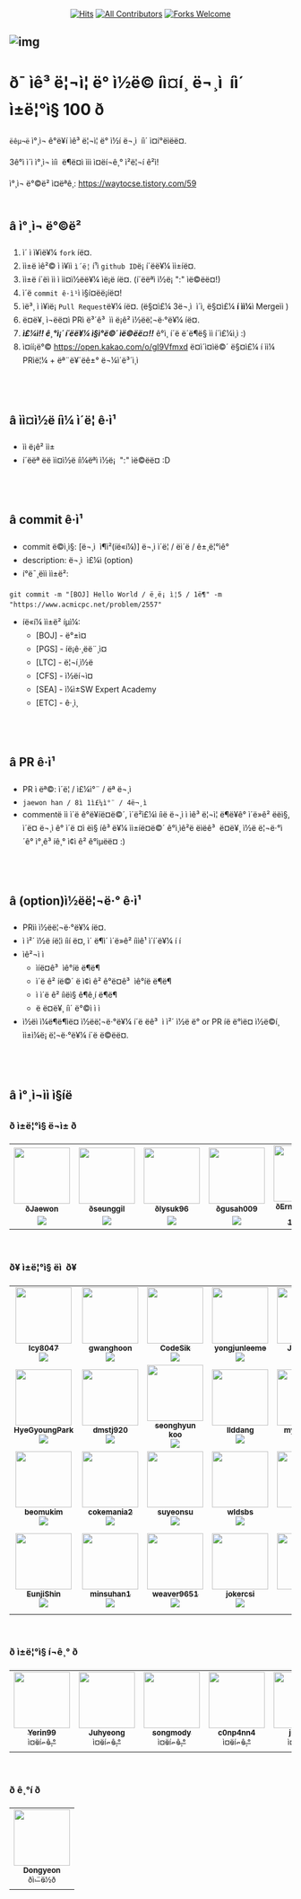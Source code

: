 <div align=center>
  
[![Hits](https://hits.seeyoufarm.com/api/count/incr/badge.svg?url=https%3A%2F%2Fgithub.com%2Fellynhan%2FChallenge100_Code_Test_Study&count_bg=%2379C83D&title_bg=%23555555&icon=&icon_color=%23E7E7E7&title=hits&edge_flat=false)](https://hits.seeyoufarm.com)
[![All Contributors](https://img.shields.io/badge/All_contributors-43-orange.svg?style=flat-square)](#)
[![Forks Welcome](https://img.shields.io/badge/Fork-welcome!!-brightgreen.svg?style=flat-square)](https://github.com/ellynhan/Challenge100_Code_Test_Study/fork)

</div>

![img](./.Readme/logo.png)
---
# ð¯ ìê³ ë¦¬ì¦ ë° ì½ë© íì¤í¸ ë¬¸ì  íì´ ì±ë¦°ì§ 100 ð
`ëêµ¬ë` ì°¸ì¬ ê°ë¥í ìê³ ë¦¬ì¦ ë° ì½í ë¬¸ì  íì´ ì¤í°ëìëë¤.

3ê°ì ì´ì ì°¸ì¬ ìíì  ë¶ë¤ì ììì ì¤ëí¬ê¸° ì²ë¦¬í ê²ì!

ì°¸ì¬ ë°©ë² ì¤ëªê¸: <https://waytocse.tistory.com/59>
<br />
<br />

## â ì°¸ì¬ ë°©ë²
1. ì´ ì ì¥ìë¥¼ `fork` íë¤.
2. ìì±ë ìê²© ì ì¥ìì `ì´ë¦` í¹ì `github ID`ë¡ í´ëë¥¼ ìì±íë¤.
3. ìì±ë í´ëì ìì ì ìì¤ì½ëë¥¼ ìë¡ë íë¤. (í´ëëªì ì½ë¡ ":" ìë©ëë¤!)
4. ì´ë `commit ê·ì¹`ì ì§í¤ëë¡íë¤!
5. ìë³¸ ì ì¥ìë¡ `Pull Request`ë¥¼ íë¤. (ë§¤ì£¼ 3ë¬¸ì  ì´ì, ë§¤ì£¼ **í ìì¼**ì Mergeìì )
6. ë¤ë¥¸ ì¬ëë¤ì PRì ë³´ê³  ìì ë¡­ê² ì½ëë¦¬ë·°ë¥¼ íë¤.
7. ***ì£¼ì!! ê¸°ì¡´ í´ëë¥¼ ì§ì°ë©´ ìë©ëë¤!!*** ê°ì¸ í´ë ë´ë¶ë§ ìì í´ì£¼ì¸ì :)
8. ì¤íí¡ë°© <https://open.kakao.com/o/gI9Vfmxd> ë¤ì´ì¤ìë©´ ë§¤ì£¼ í ìì¼ PRìë¦¼ + ëª¨ë¥´ëê±° ë¬¼ì´ë³´ì¸ì 

<br />
<br />

## â ìì¤ì½ë íì¼ ì´ë¦ ê·ì¹
- ìì ë¡­ê² ìì± 
- í´ëëª ëë ìì¤ì½ë íì¼ëªì ì½ë¡  ":" ìë©ëë¤ :D

<br />
<br />

## â commit ê·ì¹
- commit ë©ì¸ì§: [ë¬¸ì  ì¶ì²(íë«í¼)] ë¬¸ì ì´ë¦ / ëì´ë / ê±¸ë¦°ìê° 
- description: ë¬¸ì  ì£¼ì (option)
- í°ë¯¸ëìì ìì±ë²: 
```
git commit -m "[BOJ] Hello World / ë¸ë¡ ì¦5 / 1ë¶" -m "https://www.acmicpc.net/problem/2557"
```
- íë«í¼ ìì±ë² íµì¼: 
  * [BOJ] - ë°±ì¤ 
  * [PGS] - íë¡ê·¸ëë¨¸ì¤
  * [LTC] - ë¦¬í¸ì½ë
  * [CFS] - ì½ëí¬ì¤
  * [SEA] - ì¼ì±SW Expert Academy
  * [ETC] - ê·¸ì¸

<br />
<br />

## â PR ê·ì¹
- PR ì ëª©: ì´ë¦ / ì£¼ì°¨ / ëª ë¬¸ì 
-  ```jaewon han / 8ì 1ì£¼ì°¨ / 4ë¬¸ì  ```
-  commentë ìì ì´ë ê°ë¥íë¤ë©´, ì´ë²ì£¼ì íìë ë¬¸ì ì ìê³ ë¦¬ì¦ ë¶ë¥ê° ì´ë»ê² ëëì§, <br> ì´ë¤ ë¬¸ì ê° ì´ë ¤ì ëì§ íê³ ë¥¼ ìì±íë¤ë©´ ê°ì¸ìê²ë ëìëê³  ë¤ë¥¸ ì½ë ë¦¬ë·°ì´ê° ì°¸ê³ íê¸° ì¢ì ê² ê°ìµëë¤ :)


<br />
<br />

## â (option)ì½ëë¦¬ë·° ê·ì¹
- PRìì ì½ëë¦¬ë·°ë¥¼ íë¤.
- ì ì²´ ì½ë íë¦ì íìí ë¤, ì´ ë¶ì´ ì´ë»ê² íììê¹ ì´í´ë¥¼ í í 
- ìê²¬ì ì
  -   ìíë¤ê³  ìê°íë ë¶ë¶
  -   ì´ë ê² íë©´ ë ì¢ì ê² ê°ë¤ê³  ìê°íë ë¶ë¶
  -   ì ì´ë ê² íìëì§ ê¶ê¸í ë¶ë¶
  -   ë ë¤ë¥¸ íì´ ë°©ì ì ì
- ì½ëì ì¼ë¶ë¶ìë¤ ì½ëë¦¬ë·°ë¥¼ í´ë ëê³  ì ì²´ ì½ë ë° or PR íë ë°ìë¤ ì½ë©í¸ ìì±ì¼ë¡ ë¦¬ë·°ë¥¼ í´ë ë©ëë¤.

<br />
<br />

## â ì°¸ì¬ìì ì§íë
### ð ì±ë¦°ì§ ë¬ì± ð
<table>
  <tr>
   <td align="center"><a href="https://github.com/ellynhan"><img src="https://avatars.githubusercontent.com/u/38302837?v=4?s=100" width="100px;" alt=""/><br /><sub><b>ðJaewon</b><br><img src="https://us-central1-progress-markdown.cloudfunctions.net/progress/111" /></sub></a><br /></td>
   <td align="center"><a href="https://github.com/seunggil1"><img src="https://avatars.githubusercontent.com/u/38664481?v=4?s=100" width="100px;" alt=""/><br /><sub><b>ðseunggil</b><br><img src="https://us-central1-progress-markdown.cloudfunctions.net/progress/143" /></sub></a><br /></td>
    <td align="center"><a href="https://github.com/lysuk96"><img src="https://avatars.githubusercontent.com/u/48303178?v=4?s=100" width="100px;" alt=""/><br /><sub><b>ðlysuk96</b><br><img src="https://us-central1-progress-markdown.cloudfunctions.net/progress/101" /></sub></a><br /></td>
  <td align="center"><a href="https://github.com/gusah009"><img src="https://avatars.githubusercontent.com/u/26597702?v=4?s=100" width="100px;" alt=""/><br /><sub><b>ðgusah009</b><br><img src="https://us-central1-progress-markdown.cloudfunctions.net/progress/193" /></sub></a><br /></td>
  <td align="center"><a href="https://github.com/Ernstjunger-1914"><img src="https://avatars.githubusercontent.com/u/77431606?v=4?s=100" width="100px;" alt=""/><br /><sub><b>ðErnstjunger-1914</b><b><img src="https://us-central1-progress-markdown.cloudfunctions.net/progress/102" /></sub></a><br /></td>
  <td align="center"><a href="https://github.com/nhee0410"><img src="https://avatars.githubusercontent.com/u/49919262?v=4?s=100" width="100px;" alt=""/><br /><sub><b>namhee</b><br><img src="https://us-central1-progress-markdown.cloudfunctions.net/progress/102" /></sub></a><br /></td>
  </tr>
</table>
<br />

### ð¥ ì±ë¦°ì§ ëì  ð¥
<table>
  <tr>
    <td align="center"><a href="https://github.com/lcy8047"><img src="https://avatars.githubusercontent.com/u/35690965?v=4?s=100" width="100px;" alt=""/><br /><sub><b>lcy8047</b><br><img src="https://us-central1-progress-markdown.cloudfunctions.net/progress/81" /></sub></a><br /></td>
    <td align="center"><a href="https://github.com/siren16"><img src="https://avatars.githubusercontent.com/u/89844201?v=4?s=100" width="100px;" alt=""/><br /><sub><b>gwanghoon</b><br><img src="https://us-central1-progress-markdown.cloudfunctions.net/progress/34" /></sub></a><br /></td>
    <td align="center"><a href="https://github.com/CodeSik"><img src="https://avatars.githubusercontent.com/u/24884219?s=60&v=4?s=100" width="100px;" alt=""/><br /><sub><b>CodeSik</b><br><img src="https://us-central1-progress-markdown.cloudfunctions.net/progress/62" /></sub></a><br /></td>
    <td align="center"><a href="https://github.com/yongjunleeme"><img src="https://avatars.githubusercontent.com/u/48748376?v=4?s=100" width="100px;" alt=""/><br /><sub><b>yongjunleeme</b><br><img src="https://us-central1-progress-markdown.cloudfunctions.net/progress/30" /></sub></a><br /></td>
    <td align="center"><a href="https://github.com/JeonghakLee"><img src="https://avatars.githubusercontent.com/u/55916802?v=4?s=100" width="100px;" alt=""/><br /><sub><b>Jeonghak</b><br><img src="https://us-central1-progress-markdown.cloudfunctions.net/progress/61" /></sub></a><br /></td>
    <td align="center"><a href="https://github.com/shasuri"><img src="https://avatars.githubusercontent.com/u/29942514?v=4?s=100" width="100px;" alt=""/><br /><sub><b>shasuri</b><br><img src="https://us-central1-progress-markdown.cloudfunctions.net/progress/30" /></sub></a><br /></td>
    <td align="center"><a href="https://github.com/thkang727"><img src="https://avatars.githubusercontent.com/u/65062771?v=4?s=100" width="100px;" alt=""/><br /><sub><b>thkang727</b><br><img src="https://us-central1-progress-markdown.cloudfunctions.net/progress/75" /></sub></a><br /></td>
  </tr>
  <tr>
    <td align="center"><a href="https://github.com/HyeGyoungPark"><img src="https://avatars.githubusercontent.com/u/64782678?v=4?s=100" width="100px;" alt=""/><br /><sub><b>HyeGyoungPark</b><br><img src="https://us-central1-progress-markdown.cloudfunctions.net/progress/40" /></sub></a><br /></td>
    <td align="center"><a href="https://github.com/dmstj920"><img src="https://avatars.githubusercontent.com/u/96936437?v=4?s=100" width="100px;" alt=""/><br /><sub><b>dmstj920</b><br><img src="https://us-central1-progress-markdown.cloudfunctions.net/progress/36" /></sub></a><br /></td>
    <td align="center"><a href="https://github.com/qkoo0833"><img src="https://avatars.githubusercontent.com/u/49744571?v=4?s=100" width="100px;" alt=""/><br /><sub><b>seonghyun koo</b><br><img src="https://us-central1-progress-markdown.cloudfunctions.net/progress/27" /></sub></a><br /></td>
    <td align="center"><a href="https://github.com/llddang"><img src="https://avatars.githubusercontent.com/u/77055208?v=4?s=100" width="100px;" alt=""/><br /><sub><b>llddang</b><br><img src="https://us-central1-progress-markdown.cloudfunctions.net/progress/48" /></sub></a><br /></td>
    <td align="center"><a href="https://github.com/mia2583"><img src="https://avatars.githubusercontent.com/u/83392142?s=88&v=4?s=100" width="100px;" alt=""/><br /><sub><b>myeongseo</b><br><img src="https://us-central1-progress-markdown.cloudfunctions.net/progress/37" /></sub></a><br /></td>
    <td align="center"><a href="https://github.com/sangbeomheo"><img src="https://avatars.githubusercontent.com/u/41741221?s=100&v=4" width="100px;" alt=""/><br /><sub><b>sangbeomheo</b><br><img src="https://us-central1-progress-markdown.cloudfunctions.net/progress/81" /></sub></a><br /></td>
    <td align="center"><a href="https://github.com/eodudrepublic"><img src="https://avatars.githubusercontent.com/u/71918029?v=4?s=100" width="100px;" alt=""/><br /><sub><b>eodudrepublic</b><br><img src="https://us-central1-progress-markdown.cloudfunctions.net/progress/45" /></sub></a><br /></td>
  </tr>
  <tr>
     <td align="center"><a href="https://github.com/beomukim"><img src="https://avatars.githubusercontent.com/u/86512449?v=4?s=100" width="100px;" alt=""/><br /><sub><b>beomukim</b><br><img src="https://us-central1-progress-markdown.cloudfunctions.net/progress/2" /></sub></a><br /></td>
    <td align="center"><a href="https://github.com/cokemania2"><img src="https://avatars.githubusercontent.com/u/38974863?v=4?s=100" width="100px;" alt=""/><br /><sub><b>cokemania2</b><br><img src="https://us-central1-progress-markdown.cloudfunctions.net/progress/10" /></sub></a><br /></td>
    <td align="center"><a href="https://github.com/suyeonsu"><img src="https://avatars.githubusercontent.com/u/54935106?s=100&v=4" width="100px;" alt=""/><br /><sub><b>suyeonsu</b><br><img src="https://us-central1-progress-markdown.cloudfunctions.net/progress/36" /></sub></a><br /></td>
    <td align="center"><a href="https://github.com/wldsbs"><img src="https://avatars.githubusercontent.com/u/52478817?s=100&v=4" width="100px;" alt=""/><br /><sub><b>wldsbs</b><br><img src="https://us-central1-progress-markdown.cloudfunctions.net/progress/5" /></sub></a><br /></td>
    <td align="center"><a href="https://github.com/Ga-ng"><img src="https://avatars.githubusercontent.com/u/93857041?s=100&v=4" width="100px;" alt=""/><br /><sub><b>ga-ng</b><br><img src="https://us-central1-progress-markdown.cloudfunctions.net/progress/64" /></sub></a><br /></td>
    <td align="center"><a href="https://github.com/NadudAn"><img src="https://avatars.githubusercontent.com/u/84761609?s=100&v=4" width="100px;" alt=""/><br /><sub><b>NadudAn</b><br><img src="https://us-central1-progress-markdown.cloudfunctions.net/progress/19" /></sub></a><br /></td>
    <td align="center"><a href="https://github.com/gardenia0917"><img src="https://avatars.githubusercontent.com/u/89240523?s=100&v=4" width="100px;" alt=""/><br /><sub><b>gardenia0917</b><br><img src="https://us-central1-progress-markdown.cloudfunctions.net/progress/3" /></sub></a><br /></td>
  </tr>
  <tr>
    <td align="center"><a href="https://github.com/EunjiShin"><img src="https://avatars.githubusercontent.com/u/38103085?s=100&v=4" width="100px;" alt=""/><br /><sub><b>EunjiShin</b><br><img src="https://us-central1-progress-markdown.cloudfunctions.net/progress/25" /></sub></a><br /></td>
    <td align="center"><a href="https://github.com/minsuhan1"><img src="https://avatars.githubusercontent.com/u/50696567?s=100&v=4" width="100px;" alt=""/><br /><sub><b>minsuhan1</b><br><img src="https://us-central1-progress-markdown.cloudfunctions.net/progress/41" /></sub></a><br /></td>
    <td align="center"><a href="https://github.com/weaver9651"><img src="https://avatars.githubusercontent.com/u/16550538?s=100&v=4" width="100px;" alt=""/><br /><sub><b>weaver9651</b><br><img src="https://us-central1-progress-markdown.cloudfunctions.net/progress/4" /></sub></a><br /></td>
    <td align="center"><a href="https://github.com/jokercsi"><img src="https://avatars.githubusercontent.com/u/39941719?s=100&v=4" width="100px;" alt=""/><br /><sub><b>jokercsi</b><br><img src="https://us-central1-progress-markdown.cloudfunctions.net/progress/10" /></sub></a><br /></td>
    <td align="center"><a href="https://github.com/Glsme"><img src="https://avatars.githubusercontent.com/u/88874280?s=100&v=4" width="100px;" alt=""/><br /><sub><b>Glsme</b><br><img src="https://us-central1-progress-markdown.cloudfunctions.net/progress/5" /></sub></a><br /></td>
    <td align="center"><a href="https://github.com/wi-seong-cheol"><img src="https://avatars.githubusercontent.com/u/53855302?s=100&v=4" width="100px;" alt=""/><br /><sub><b>wi-seong-cheol</b><br><img src="https://us-central1-progress-markdown.cloudfunctions.net/progress/96" /></sub></a><br /></td>
  </tr>
</table>
<br />

### ð ì±ë¦°ì§ í¬ê¸° ð
<table>
  <tr>
    <td align="center"><a href="https://github.com/Yerin99"><img src="https://avatars.githubusercontent.com/u/63496777?v=4?s=100" width="100px;" alt=""/><br /><sub><b>Yerin99</b><br>ì¤ëí¬ê¸°</sub></a><br /></td>
    <td align="center"><a href="https://github.com/dydnrn12"><img src="https://avatars.githubusercontent.com/u/22445022?v=4?s=100" width="100px;" alt=""/><br /><sub><b>Juhyeong</b><br>ì¤ëí¬ê¸°</sub></a><br /></td>
    <td align="center"><a href="https://github.com/songmody"><img src="https://avatars.githubusercontent.com/u/48988927?v=4?s=100" width="100px;" alt=""/><br /><sub><b>songmody</b><br>ì¤ëí¬ê¸°</sub></a><br /></td>
    <td align="center"><a href="https://github.com/c0np4nn4"><img src="https://avatars.githubusercontent.com/u/49471288?v=4?s=100" width="100px;" alt=""/><br /><sub><b>c0np4nn4</b><br>ì¤ëí¬ê¸°</sub></a><br /></td>
    <td align="center"><a href="https://github.com/junbo9"><img src="https://avatars.githubusercontent.com/u/96970186?v=4?s=100" width="100px;" alt=""/><br /><sub><b>junbo9</b><br>ì¤ëí¬ê¸°</sub></a><br /></td>
    <td align="center"><a href="https://github.com/gomgom9"><img src="https://avatars.githubusercontent.com/u/96054406?v=4?s=100" width="100px;" alt=""/><br /><sub><b>GomGom9</b><br>ì¤ëí¬ê¸°</sub></a><br /></td>
    <td align="center"><a href="https://github.com/jasper200207"><img src="https://avatars.githubusercontent.com/u/51306225?v=4?s=100" width="100px;" alt=""/><br /><sub><b>kim dokyun</b><br>ì¤ëí¬ê¸°</sub></a><br /></td>
  </tr>
</table>
<br />

### ð ê¸°í ð
<table>
  <tr>
    <td align="center"><a href="https://github.com/Dongyeon-k"><img src="https://avatars.githubusercontent.com/u/67852646?v=4?s=100" width="100px;" alt=""/><br /><sub><b>Dongyeon</b><br>ðì·¨ë½ð</sub></a><br /></td>
  </tr>
</table>
<br />
<br />
